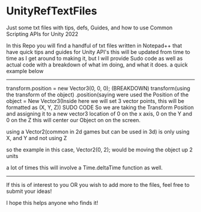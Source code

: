 # UnityRefTextFiles
Just some txt files with tips, defs, Guides, and how to use Common Scripting APIs for Unity 2022


In this Repo you will find a handful of txt files written in Notepad++ that have quick tips and guides for Unity API's
this will be updated from time to time as I get around to making it, but I will provide Sudo code as well as actual code 
with a breakdown of what im doing, and what it does. a quick example below

---------------------------------------------------------------------------------------------------------

   transform.position = new Vector3(0, 0, 0);
(BREAKDOWN)
transform(using the transform of the object)
.position(saying were used the Position of the object
= New Vector3(Inside here we will set 3 vector points, this will be formatted as (X, Y, Z))
SUDO CODE
So we are taking the Transform Position and assigning it to a new vector3 location of 0 on the x axis, 0 on the Y and 0 on the Z
this will center our Object on on the screen.

using a Vector2(common in 2d games but can be used in 3d)
is only using X, and Y and not using Z

so the example in this case, Vector2(0, 2);  would be moving the object up 2 units

a lot of times this will involve a Time.deltaTime function as well.

---------------------------------------------------------------------------------------------------------

If this is of interest to you OR you wish to add more to the files, feel free to submit your ideas!

I hope this helps anyone who finds it!
